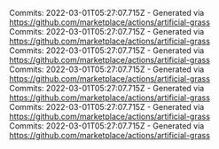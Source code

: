 Commits: 2022-03-01T05:27:07.715Z - Generated via https://github.com/marketplace/actions/artificial-grass
<br>
Commits: 2022-03-01T05:27:07.715Z - Generated via https://github.com/marketplace/actions/artificial-grass
<br>
Commits: 2022-03-01T05:27:07.715Z - Generated via https://github.com/marketplace/actions/artificial-grass
<br>
Commits: 2022-03-01T05:27:07.715Z - Generated via https://github.com/marketplace/actions/artificial-grass
<br>
Commits: 2022-03-01T05:27:07.715Z - Generated via https://github.com/marketplace/actions/artificial-grass
<br>
Commits: 2022-03-01T05:27:07.715Z - Generated via https://github.com/marketplace/actions/artificial-grass
<br>
Commits: 2022-03-01T05:27:07.715Z - Generated via https://github.com/marketplace/actions/artificial-grass
<br>
